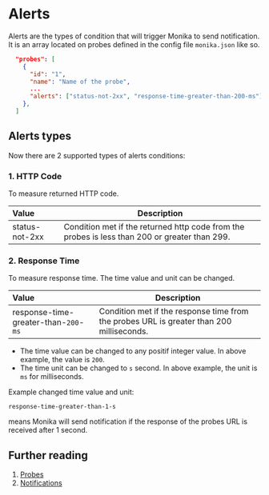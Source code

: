 # Alerts

Alerts are the types of condition that will trigger Monika to send notification. It is an array located on probes defined in the config file `monika.json` like so.

```json
  "probes": [
    {
      "id": "1",
      "name": "Name of the probe",
      ...
      "alerts": ["status-not-2xx", "response-time-greater-than-200-ms"]
    },
  ]
```

## Alerts types

Now there are 2 supported types of alerts conditions:

### 1. HTTP Code

To measure returned HTTP code.

| Value          | Description                                                                                   |
| :------------- | --------------------------------------------------------------------------------------------- |
| status-not-2xx | Condition met if the returned http code from the probes is less than 200 or greater than 299. |

### 2. Response Time

To measure response time. The time value and unit can be changed.

| Value                                 | Description                                                                              |
| :------------------------------------ | ---------------------------------------------------------------------------------------- |
| response-time-greater-than-`200`-`ms` | Condition met if the response time from the probes URL is greater than 200 milliseconds. |

- The time value can be changed to any positif integer value. In above example, the value is `200`.
- The time unit can be changed to `s` second. In above example, the unit is `ms` for milliseconds.

Example changed time value and unit:

```
response-time-greater-than-1-s
```

means Monika will send notification if the response of the probes URL is received after 1 second.

## Further reading

1. [Probes](./probes)
2. [Notifications](./notifications)
